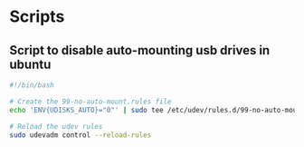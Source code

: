 # Scripts

## Script to disable auto-mounting usb drives in ubuntu

```bash
#!/bin/bash

# Create the 99-no-auto-mount.rules file
echo 'ENV{UDISKS_AUTO}="0"' | sudo tee /etc/udev/rules.d/99-no-auto-mount.rules

# Reload the udev rules
sudo udevadm control --reload-rules
```
